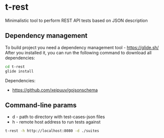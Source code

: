 # t-rest
Minimalistic tool to perform REST API tests based on JSON description

## Dependency management
To build project you need a dependency management tool - https://glide.sh/
After you installed it, you can run the following command to download all dependencies:

```bash
cd t-rest
glide install
```

Dependencies:
- https://github.com/xeipuuv/gojsonschema

## Command-line params
- d - path to directory with test-cases-json files 
- h - remote host address to run tests against
```bash
t-rest -h http://localhost:8080 -d ./suites
```
